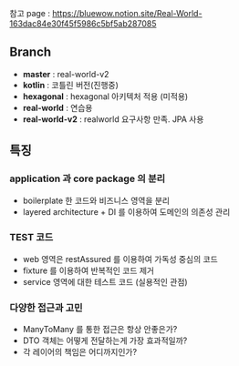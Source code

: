 참고 page : https://bluewow.notion.site/Real-World-163dac84e30f45f5986c5bf5ab287085

## Branch
- **master** : real-world-v2
- **kotlin** : 코틀린 버전(진행중)
- **hexagonal** : hexagonal 아키텍처 적용 (미적용)
- **real-world** : 연습용
- **real-world-v2** : realworld 요구사항 만족. JPA 사용

## 특징
### application 과 core package 의 분리
- boilerplate 한 코드와 비즈니스 영역을 분리
- layered architecture + DI 를 이용하여 도메인의 의존성 관리

### TEST 코드
- web 영역은 restAssured 를 이용하여 가독성 중심의 코드
- fixture 를 이용하여 반복적인 코드 제거
- service 영역에 대한 테스트 코드 (실용적인 관점)

### 다양한 접근과 고민
- ManyToMany 를 통한 접근은 항상 안좋은가?
- DTO 객체는 어떻게 전달하는게 가장 효과적일까?
- 각 레이어의 책임은 어디까지인가?
